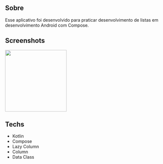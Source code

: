 ## Sobre
Esse aplicativo foi desenvolvido para praticar desenvolvimento de listas em desenvolvimento Android com Compose. 

## Screenshots
<img src = "https://github.com/user-attachments/assets/9fc05fd9-2fba-4714-9d41-b92cc078425f" width="200"/>

## Techs
- Kotlin
- Compose
- Lazy Column
- Column
- Data Class
